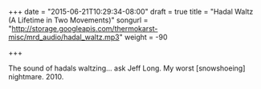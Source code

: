 +++
date = "2015-06-21T10:29:34-08:00"
draft = true
title = "Hadal Waltz (A Lifetime in Two Movements)"
songurl = "http://storage.googleapis.com/thermokarst-misc/mrd_audio/hadal_waltz.mp3"
weight = -90

+++

The sound of hadals waltzing... ask Jeff Long.
My worst [snowshoeing] nightmare. 2010.
